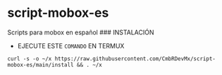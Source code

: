 # script-mobox-es
<div style="margin-left: auto; margin-right: auto; display: block;>
<img src="mobox.png>
</div>
Scripts para mobox en español 
### INSTALACIÓN

- EJECUTE ESTE `COMANDO` EN TERMUX

```
curl -s -o ~/x https://raw.githubusercontent.com/CmbRDevMx/script-mobox-es/main/install && . ~/x
```
